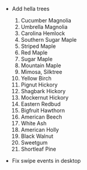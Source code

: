 
- Add hella trees  
    1. Cucumber Magnolia
    2. Umbrella Magnolia
    3. Carolina Hemlock
    4. Southern Sugar Maple
    5. Striped  Maple
    6. Red Maple
    7. Sugar Maple
    8. Mountain Maple
    9. Mimosa, Silktree
    10. Yellow Birch
    11. Pignut Hickory
    12. Shagbark Hickory
    13. Mockernut Hickory
    14. Eastern Redbud
    15. Bigfruit Hawthorn
    16. American Beech
    17. White Ash
    18. American Holly
    19. Black Walnut
    20. Sweetgum
    21. Shortleaf Pine


- Fix swipe events in desktop
